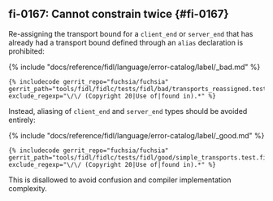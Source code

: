 ## fi-0167: Cannot constrain twice {#fi-0167}

Re-assigning the transport bound for a `client_end` or `server_end` that has
already had a transport bound defined through an  `alias` declaration is
prohibited:

{% include "docs/reference/fidl/language/error-catalog/label/_bad.md" %}

```fidl
{% includecode gerrit_repo="fuchsia/fuchsia" gerrit_path="tools/fidl/fidlc/tests/fidl/bad/transports_reassigned.test.fidl" exclude_regexp="\/\/ (Copyright 20|Use of|found in).*" %}
```

Instead, aliasing of `client_end` and `server_end` types should be avoided
entirely:

{% include "docs/reference/fidl/language/error-catalog/label/_good.md" %}

```fidl
{% includecode gerrit_repo="fuchsia/fuchsia" gerrit_path="tools/fidl/fidlc/tests/fidl/good/simple_transports.test.fidl" exclude_regexp="\/\/ (Copyright 20|Use of|found in).*" %}
```

This is disallowed to avoid confusion and compiler implementation complexity.
